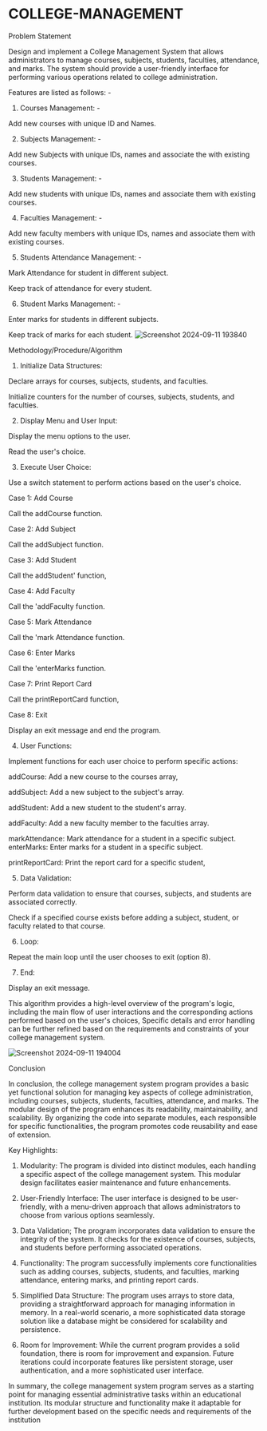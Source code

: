 # COLLEGE-MANAGEMENT
Problem Statement

Design and implement a College Management System that allows administrators to manage courses, subjects, students, faculties, attendance, and marks. The system should provide a user-friendly interface for performing various operations related to college administration.

Features are listed as follows: -

1. Courses Management: -

Add new courses with unique ID and Names.

2. Subjects Management: -

Add new Subjects with unique IDs, names and associate the with existing courses.

3. Students Management: -

Add new students with unique IDs, names and associate them with existing courses.

4. Faculties Management: -

Add new faculty members with unique IDs, names and associate them with existing courses.

5. Students Attendance Management: -

Mark Attendance for student in different subject.

Keep track of attendance for every student.

6. Student Marks Management: -

Enter marks for students in different subjects.

Keep track of marks for each student.
![Screenshot 2024-09-11 193840](https://github.com/user-attachments/assets/9f753bd0-3abb-4a57-8c81-5eb97b12a9af)


Methodology/Procedure/Algorithm

1. Initialize Data Structures:

Declare arrays for courses, subjects, students, and faculties.

Initialize counters for the number of courses, subjects, students, and faculties.

2. Display Menu and User Input:

Display the menu options to the user.

Read the user's choice.

3. Execute User Choice:

Use a switch statement to perform actions based on the user's choice.

Case 1: Add Course

Call the addCourse function.

Case 2: Add Subject

Call the addSubject function.

Case 3: Add Student

Call the addStudent' function,

Case 4: Add Faculty

Call the 'addFaculty function.

Case 5: Mark Attendance

Call the 'mark Attendance function.

Case 6: Enter Marks

Call the 'enterMarks function.

Case 7: Print Report Card

Call the printReportCard function,

Case 8: Exit

Display an exit message and end the program.

4. User Functions:

Implement functions for each user choice to perform specific actions:

addCourse: Add a new course to the courses array,

addSubject: Add a new subject to the subject's array.

addStudent: Add a new student to the student's array.

addFaculty: Add a new faculty member to the faculties array.

markAttendance: Mark attendance for a student in a specific subject. enterMarks: Enter marks for a student in a specific subject.

printReportCard: Print the report card for a specific student,

5. Data Validation:

Perform data validation to ensure that courses, subjects, and students are associated correctly.

Check if a specified course exists before adding a subject, student, or faculty related to that course.

6. Loop:

Repeat the main loop until the user chooses to exit (option 8).

7. End:

Display an exit message.

This algorithm provides a high-level overview of the program's logic, including the main flow of user interactions and the corresponding actions performed based on the user's choices, Specific details and error handling can be further refined based on the requirements and constraints of your college management system.

![Screenshot 2024-09-11 194004](https://github.com/user-attachments/assets/0d759aaa-4c33-4895-acfc-3ed11c49ee35)


Conclusion

In conclusion, the college management system program provides a basic yet functional solution for managing key aspects of college administration, including courses, subjects, students, faculties, attendance, and marks. The modular design of the program enhances its readability, maintainability, and scalability. By organizing the code into separate modules, each responsible for specific functionalities, the program promotes code reusability and ease of extension.

Key Highlights:

1. Modularity: The program is divided into distinct modules, each handling a specific aspect of the college management system. This modular design facilitates easier maintenance and future enhancements.

2. User-Friendly Interface: The user interface is designed to be user-friendly, with a menu-driven approach that allows administrators to choose from various options seamlessly.

3. Data Validation; The program incorporates data validation to ensure the integrity of the system. It checks for the existence of courses, subjects, and students before performing associated operations.

4. Functionality: The program successfully implements core functionalities such as adding courses, subjects, students, and faculties, marking attendance, entering marks, and printing report cards.

5. Simplified Data Structure: The program uses arrays to store data, providing a straightforward approach for managing information in memory. In a real-world scenario, a more sophisticated data storage solution like a database might be considered for scalability and persistence.

6. Room for Improvement: While the current program provides a solid foundation, there is room for improvement and expansion. Future iterations could incorporate features like persistent storage, user authentication, and a more sophisticated user interface.

In summary, the college management system program serves as a starting point for managing essential administrative tasks within an educational institution. Its modular structure and functionality make it adaptable for further development based on the specific needs and requirements of the institution

